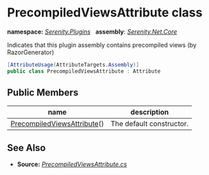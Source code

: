 # PrecompiledViewsAttribute class
**namespace:** *[Serenity.Plugins](../README.md#serenity.plugins-namespace)*   **assembly**: *[Serenity.Net.Core](../README.md)*

Indicates that this plugin assembly contains precompiled views (by RazorGenerator)

```csharp
[AttributeUsage(AttributeTargets.Assembly)]
public class PrecompiledViewsAttribute : Attribute
```

## Public Members

| name | description |
| --- | --- |
| [PrecompiledViewsAttribute](PrecompiledViewsAttribute/PrecompiledViewsAttribute.md)() | The default constructor. |

## See Also

* **Source:** *[PrecompiledViewsAttribute.cs](https://github.com/serenity-is/Serenity/blob/master/src/Serenity.Net.Core/Plugins/PrecompiledViewsAttribute.cs)*
